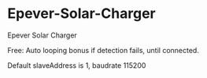 # Epever-Solar-Charger
Epever Solar Charger

Free: Auto looping bonus if detection fails, until connected. 

Default slaveAddress is 1, baudrate 115200

